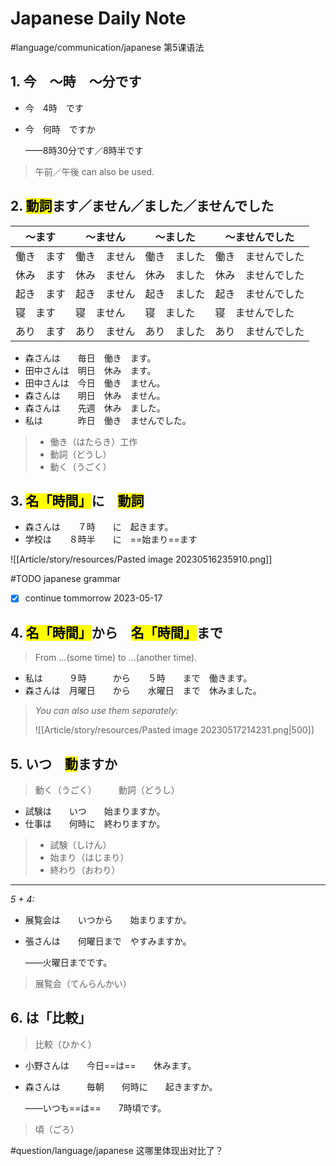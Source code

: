 # Japanese Daily Note

#language/communication/japanese 第5课语法

## 1. 今　～時　～分です

* 今　4時　です
* 今　何時　ですか

  ——8時30分です／8時半です

> 午前／午後 can also be used.

## 2. <mark class="square-solid">動詞</mark>ます／ません／ました／ませんでした

| ～ます     | ～ません     | ～ました     | ～ませんでした     |
| ---------- | ------------ | ------------ | ------------------ |
| 働き　ます | 働き　ません | 働き　ました | 働き　ませんでした |
| 休み　ます | 休み　ません | 休み　ました | 休み　ませんでした |
| 起き　ます | 起き　ません | 起き　ました | 起き　ませんでした |
| 寝　ます   | 寝　ません   | 寝　ました   | 寝　ませんでした   |
| あり　ます | あり　ません | あり　ました | あり　ませんでした |

* 森さんは　　毎日　働き　ます。
* 田中さんは　明日　休み　ます。
* 田中さんは　今日　働き　ません。
* 森さんは　　明日　休み　ません。
* 森さんは　　先週　休み　ました。
* 私は　　　　昨日　働き　ませんでした。

>  * 働き（はたらき）工作
>  * 動詞（どうし）
>  * 動く（うごく）

## 3. <mark class="square-solid">名「時間」</mark>に　<mark class="square-solid">動詞</mark>

* 森さんは　　７時　　に　起きます。
* 学校は　　８時半　　に　==始まり==ます

![[Article/story/resources/Pasted image 20230516235910.png]]

#TODO japanese grammar

- [x] continue tommorrow 2023-05-17

## 4. <mark class="square-solid">名「時間」</mark>から　<mark class="square-solid">名「時間」</mark>まで

> From ...(some time) to ...(another time).

* 私は　　　９時　　　から　　５時　　まで　働きます。
* 森さんは　月曜日　　から　　水曜日　まで　休みました。

> *You can also use them separately:*
> 
> ![[Article/story/resources/Pasted image 20230517214231.png|500]]

## 5. いつ　<mark class="square-solid">動</mark>ますか

> 動く（うごく）　　　動詞（どうし）

* 試験は　　いつ　　始まりますか。
* 仕事は　　何時に　終わりますか。

> * 試験（しけん）
> * 始まり（はじまり）
> * 終わり（おわり）

---

*5 + 4:*

* 展覧会は　　いつから　　始まりますか。
* 張さんは　　何曜日まで　やすみますか。

  ——火曜日までです。

> 展覧会（てんらんかい）

## 6. は「比較」

> 比較（ひかく）

* 小野さんは　　今日==は==　　休みます。
* 森さんは　　　毎朝　　何時に　　起きますか。

  ——いつも==は==　　7時頃です。

> 頃（ごろ）

#question/language/japanese 这哪里体现出对比了？